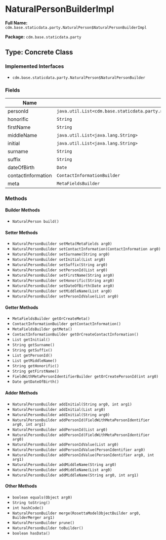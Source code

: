# NaturalPersonBuilderImpl

**Full Name:** `cdm.base.staticdata.party.NaturalPerson$NaturalPersonBuilderImpl`

**Package:** `cdm.base.staticdata.party`

## Type: Concrete Class

### Implemented Interfaces

- `cdm.base.staticdata.party.NaturalPerson$NaturalPersonBuilder`

### Fields

| Name | Type | Description |
|------|------|-------------|
| personId | `java.util.List<cdm.base.staticdata.party.metafields.FieldWithMetaPersonIdentifier$FieldWithMetaPersonIdentifierBuilder>` |  |
| honorific | `String` |  |
| firstName | `String` |  |
| middleName | `java.util.List<java.lang.String>` |  |
| initial | `java.util.List<java.lang.String>` |  |
| surname | `String` |  |
| suffix | `String` |  |
| dateOfBirth | `Date` |  |
| contactInformation | `ContactInformationBuilder` |  |
| meta | `MetaFieldsBuilder` |  |

### Methods

#### Builder Methods

- `NaturalPerson build()`

#### Setter Methods

- `NaturalPersonBuilder setMeta(MetaFields arg0)`
- `NaturalPersonBuilder setContactInformation(ContactInformation arg0)`
- `NaturalPersonBuilder setSurname(String arg0)`
- `NaturalPersonBuilder setInitial(List arg0)`
- `NaturalPersonBuilder setSuffix(String arg0)`
- `NaturalPersonBuilder setPersonId(List arg0)`
- `NaturalPersonBuilder setFirstName(String arg0)`
- `NaturalPersonBuilder setHonorific(String arg0)`
- `NaturalPersonBuilder setDateOfBirth(Date arg0)`
- `NaturalPersonBuilder setMiddleName(List arg0)`
- `NaturalPersonBuilder setPersonIdValue(List arg0)`

#### Getter Methods

- `MetaFieldsBuilder getOrCreateMeta()`
- `ContactInformationBuilder getContactInformation()`
- `MetaFieldsBuilder getMeta()`
- `ContactInformationBuilder getOrCreateContactInformation()`
- `List getInitial()`
- `String getSurname()`
- `String getSuffix()`
- `List getPersonId()`
- `List getMiddleName()`
- `String getHonorific()`
- `String getFirstName()`
- `FieldWithMetaPersonIdentifierBuilder getOrCreatePersonId(int arg0)`
- `Date getDateOfBirth()`

#### Adder Methods

- `NaturalPersonBuilder addInitial(String arg0, int arg1)`
- `NaturalPersonBuilder addInitial(List arg0)`
- `NaturalPersonBuilder addInitial(String arg0)`
- `NaturalPersonBuilder addPersonId(FieldWithMetaPersonIdentifier arg0, int arg1)`
- `NaturalPersonBuilder addPersonId(List arg0)`
- `NaturalPersonBuilder addPersonId(FieldWithMetaPersonIdentifier arg0)`
- `NaturalPersonBuilder addPersonIdValue(List arg0)`
- `NaturalPersonBuilder addPersonIdValue(PersonIdentifier arg0)`
- `NaturalPersonBuilder addPersonIdValue(PersonIdentifier arg0, int arg1)`
- `NaturalPersonBuilder addMiddleName(String arg0)`
- `NaturalPersonBuilder addMiddleName(List arg0)`
- `NaturalPersonBuilder addMiddleName(String arg0, int arg1)`

#### Other Methods

- `boolean equals(Object arg0)`
- `String toString()`
- `int hashCode()`
- `NaturalPersonBuilder merge(RosettaModelObjectBuilder arg0, BuilderMerger arg1)`
- `NaturalPersonBuilder prune()`
- `NaturalPersonBuilder toBuilder()`
- `boolean hasData()`

